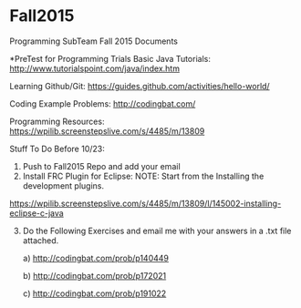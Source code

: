 # Fall2015
Programming SubTeam Fall 2015 Documents

*PreTest for Programming Trials
Basic Java Tutorials: http://www.tutorialspoint.com/java/index.htm

Learning Github/Git: https://guides.github.com/activities/hello-world/

Coding Example Problems: http://codingbat.com/

Programming Resources: https://wpilib.screenstepslive.com/s/4485/m/13809

Stuff To Do Before 10/23:

1) Push to Fall2015 Repo and add your email
2) Install FRC Plugin for Eclipse:
	NOTE: Start from the Installing the development plugins.
	
 https://wpilib.screenstepslive.com/s/4485/m/13809/l/145002-installing-eclipse-c-java
	
3) Do the Following Exercises and email me with your answers in a .txt file attached. 

	a) http://codingbat.com/prob/p140449

	b) http://codingbat.com/prob/p172021

	c) http://codingbat.com/prob/p191022
	
